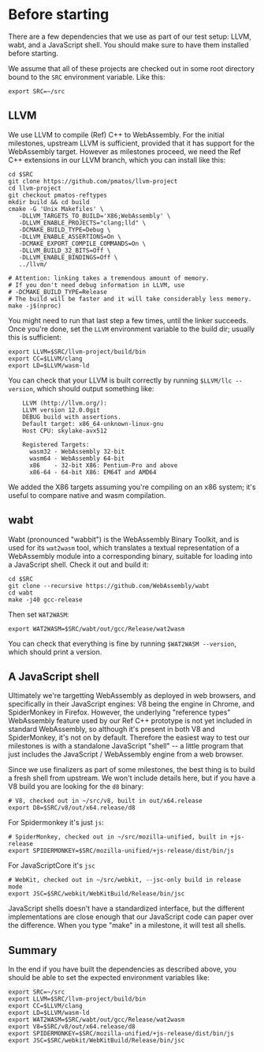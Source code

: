 # Before starting

There are a few dependencies that we use as part of our test setup:
LLVM, wabt, and a JavaScript shell.  You should make sure to have them
installed before starting.

We assume that all of these projects are checked out in some root
directory bound to the `SRC` environment variable.  Like this:

```
export SRC=~/src
```

## LLVM

We use LLVM to compile (Ref) C++ to WebAssembly.  For the initial
milestones, upstream LLVM is sufficient, provided that it has support
for the WebAssembly target.  However as milestones proceed, we need the
Ref C++ extensions in our LLVM branch, which you can install like this:

```
cd $SRC
git clone https://github.com/pmatos/llvm-project
cd llvm-project
git checkout pmatos-reftypes
mkdir build && cd build
cmake -G 'Unix Makefiles' \
   -DLLVM_TARGETS_TO_BUILD='X86;WebAssembly' \
   -DLLVM_ENABLE_PROJECTS="clang;lld" \
   -DCMAKE_BUILD_TYPE=Debug \
   -DLLVM_ENABLE_ASSERTIONS=On \
   -DCMAKE_EXPORT_COMPILE_COMMANDS=On \
   -DLLVM_BUILD_32_BITS=Off \
   -DLLVM_ENABLE_BINDINGS=Off \
   ../llvm/

# Attention: linking takes a tremendous amount of memory. 
# If you don't need debug information in LLVM, use 
# -DCMAKE_BUILD_TYPE=Release
# The build will be faster and it will take considerably less memory.
make -j$(nproc)
```

You might need to run that last step a few times, until the linker
succeeds.  Once you're done, set the `LLVM` environment variable to the
build dir; usually this is sufficient:

```
export LLVM=$SRC/llvm-project/build/bin
export CC=$LLVM/clang
export LD=$LLVM/wasm-ld
```

You can check that your LLVM is built correctly by running
`$LLVM/llc --version`, which should output something like:

```
    LLVM (http://llvm.org/):
    LLVM version 12.0.0git
    DEBUG build with assertions.
    Default target: x86_64-unknown-linux-gnu
    Host CPU: skylake-avx512

    Registered Targets:
      wasm32 - WebAssembly 32-bit
      wasm64 - WebAssembly 64-bit
      x86    - 32-bit X86: Pentium-Pro and above
      x86-64 - 64-bit X86: EM64T and AMD64
```

We added the X86 targets assuming you're compiling on an x86 system;
it's useful to compare native and wasm compilation.

## wabt

Wabt (pronounced "wabbit") is the WebAssembly Binary Toolkit, and is
used for its `wat2wasm` tool, which translates a textual representation
of a WebAssembly module into a corresponding binary, suitable for
loading into a JavaScript shell.  Check it out and build it:

```
cd $SRC
git clone --recursive https://github.com/WebAssembly/wabt
cd wabt
make -j40 gcc-release
```

Then set `WAT2WASM`:

```
export WAT2WASM=$SRC/wabt/out/gcc/Release/wat2wasm
```

You can check that everything is fine by running `$WAT2WASM --version`,
which should print a version.

## A JavaScript shell

Ultimately we're targetting WebAssembly as deployed in web browsers, and
specifically in their JavaScript engines: V8 being the engine in Chrome,
and SpiderMonkey in Firefox.  However, the underlying "reference types"
WebAssembly feature used by our Ref C++ prototype is not yet included in
standard WebAssembly, so although it's present in both V8 and
SpiderMonkey, it's not on by default.  Therefore the easiest way to test
our milestones is with a standalone JavaScript "shell" -- a little
program that just includes the JavaScript / WebAssembly engine from a
web browser.

Since we use finalizers as part of some milestones, the best thing is to
build a fresh shell from upstream.  We won't include details here, but
if you have a V8 build you are looking for the `d8` binary:

```
# V8, checked out in ~/src/v8, built in out/x64.release
export D8=$SRC/v8/out/x64.release/d8
```

For Spidermonkey it's just `js`:

```
# SpiderMonkey, checked out in ~/src/mozilla-unified, built in +js-release
export SPIDERMONKEY=$SRC/mozilla-unified/+js-release/dist/bin/js
```

For JavaScriptCore it's `jsc`
```
# WebKit, checked out in ~/src/webkit, --jsc-only build in release mode
export JSC=$SRC/webkit/WebKitBuild/Release/bin/jsc
```

JavaScript shells doesn't have a standardized interface, but the
different implementations are close enough that our JavaScript code can
paper over the difference.  When you type "make" in a milestone, it will
test all shells.

## Summary

In the end if you have built the dependencies as described above, you
should be able to set the expected environment variables like:

```
export SRC=~/src
export LLVM=$SRC/llvm-project/build/bin
export CC=$LLVM/clang
export LD=$LLVM/wasm-ld
export WAT2WASM=$SRC/wabt/out/gcc/Release/wat2wasm
export V8=$SRC/v8/out/x64.release/d8
export SPIDERMONKEY=$SRC/mozilla-unified/+js-release/dist/bin/js
export JSC=$SRC/webkit/WebKitBuild/Release/bin/jsc
```
